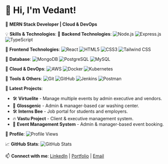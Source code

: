 # 👋 Hi, I'm Vedant!

🚀 **MERN Stack Developer | Cloud & DevOps**

💡 **Skills & Technologies**:
📌 **Backend Technologies**:
![Node.js](https://img.shields.io/badge/Node.js-43853D?style=for-the-badge&logo=node.js&logoColor=white)
![Express.js](https://img.shields.io/badge/Express.js-404D59?style=for-the-badge&logo=express&logoColor=white)
![TypeScript](https://img.shields.io/badge/TypeScript-3178C6?style=for-the-badge&logo=typescript&logoColor=white)

📌 **Frontend Technologies**:
![React](https://img.shields.io/badge/React-20232A?style=for-the-badge&logo=react&logoColor=61DAFB)
![HTML5](https://img.shields.io/badge/HTML5-E34F26?style=for-the-badge&logo=html5&logoColor=white)
![CSS3](https://img.shields.io/badge/CSS3-1572B6?style=for-the-badge&logo=css3&logoColor=white)
![Tailwind CSS](https://img.shields.io/badge/Tailwind_CSS-38B2AC?style=for-the-badge&logo=tailwind-css&logoColor=white)

📌 **Database**:
![MongoDB](https://img.shields.io/badge/MongoDB-4EA94B?style=for-the-badge&logo=mongodb&logoColor=white)
![PostgreSQL](https://img.shields.io/badge/PostgreSQL-316192?style=for-the-badge&logo=postgresql&logoColor=white)
![MySQL](https://img.shields.io/badge/MySQL-4479A1?style=for-the-badge&logo=mysql&logoColor=white)

📌 **Cloud & DevOps**:
![AWS](https://img.shields.io/badge/AWS-232F3E?style=for-the-badge&logo=amazon-aws&logoColor=white)
![Docker](https://img.shields.io/badge/Docker-2496ED?style=for-the-badge&logo=docker&logoColor=white)
![Kubernetes](https://img.shields.io/badge/Kubernetes-326CE5?style=for-the-badge&logo=kubernetes&logoColor=white)

📌 **Tools & Others**:
![Git](https://img.shields.io/badge/Git-F05032?style=for-the-badge&logo=git&logoColor=white)
![GitHub](https://img.shields.io/badge/GitHub-181717?style=for-the-badge&logo=github&logoColor=white)
![Jenkins](https://img.shields.io/badge/Jenkins-D24939?style=for-the-badge&logo=jenkins&logoColor=white)
![Postman](https://img.shields.io/badge/Postman-FF6C37?style=for-the-badge&logo=postman&logoColor=white)

📌 **Latest Projects**:
- 🛠 **Virtuelite** - Manage multiple events by admin executive and vendors.
- 🎉 **Glossgenic** - Admin & manager-based car washing center.
- 🛠 **Interns Bee** - Job portal for students and employers.
- 🔥 **Vastu Project** - Client & executive management system.
- 🎉 **Event Management System** - Admin & manager-based event booking.


📌 **Profile**:
![Profile Views](https://komarev.com/ghpvc/?username=Vedant0370&color=blue)


📈 **GitHub Stats**:
![GitHub Stats](https://github-readme-stats.vercel.app/api?username=Vedant0370&show_icons=true&theme=dark)


📫 **Connect with me**:
[LinkedIn](https://www.linkedin.com/in/vedant-rajankar/) | [Portfolio](https://vedant-port-folio.vercel.app) | [Email](vedant.0370@gmail.com)
